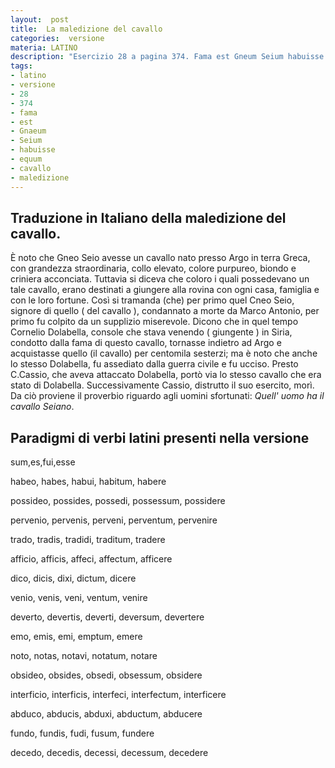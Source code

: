 ```yaml
---
layout:  post
title:  La maledizione del cavallo
categories:  versione
materia: LATINO
description: "Esercizio 28 a pagina 374. Fama est Gneum Seium habuisse equum natum Argis. Traduzione della maledizione del cavallo, dal Latino."
tags:
- latino
- versione
- 28
- 374
- fama
- est
- Gnaeum
- Seium
- habuisse
- equum
- cavallo
- maledizione
---
```


## Traduzione in Italiano della maledizione del cavallo.

È noto che Gneo Seio avesse un cavallo nato presso Argo in terra Greca, con grandezza straordinaria, collo elevato, colore purpureo, biondo e criniera acconciata. Tuttavia si diceva  che coloro i quali possedevano un tale cavallo, erano destinati a giungere alla rovina con ogni casa, famiglia e con le loro fortune. Così si tramanda (che) per primo quel Cneo Seio, signore di quello ( del cavallo ),  condannato a morte da Marco Antonio, per primo fu colpito da un supplizio miserevole. Dicono che in quel tempo Cornelio Dolabella, console che stava venendo ( giungente )  in Siria, condotto dalla fama di questo cavallo, tornasse indietro ad Argo e acquistasse quello (il cavallo) per centomila sesterzi; ma è noto che anche lo stesso Dolabella, fu assediato dalla guerra civile e fu ucciso. Presto C.Cassio, che aveva attaccato Dolabella, portò via lo stesso cavallo che era stato di Dolabella. Successivamente Cassio, distrutto il suo esercito, morì. Da ciò proviene il proverbio riguardo agli uomini sfortunati: _Quell' uomo ha il cavallo Seiano_.

## Paradigmi di verbi latini presenti nella versione

sum,es,fui,esse

habeo, habes, habui, habitum, habere

possideo, possides, possedi, possessum, possidere

pervenio, pervenis, perveni, perventum, pervenire

trado, tradis, tradidi, traditum, tradere

afficio, afficis, affeci, affectum, afficere

dico, dicis, dixi, dictum, dicere

venio, venis, veni, ventum, venire

deverto, devertis, deverti, deversum, devertere

emo, emis, emi, emptum, emere

noto, notas, notavi, notatum, notare

obsideo, obsides, obsedi, obsessum, obsidere

interficio, interficis, interfeci, interfectum, interficere

abduco, abducis, abduxi, abductum, abducere

fundo, fundis, fudi, fusum, fundere

decedo, decedis, decessi, decessum, decedere